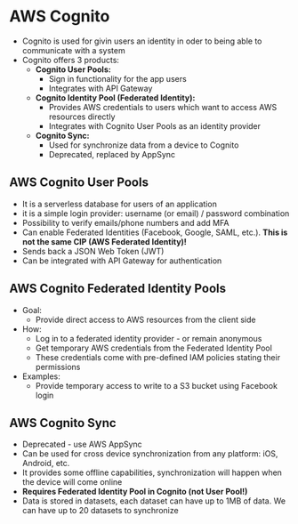 # AWS Cognito

- Cognito is used for givin users an identity in oder to being able to communicate with a system
- Cognito offers 3 products:
    - **Cognito User Pools:**
        - Sign in functionality for the app users
        - Integrates with API Gateway
    - **Cognito Identity Pool (Federated Identity):**
        - Provides AWS credentials to users which want to access AWS resources directly
        - Integrates with Cognito User Pools as an identity provider
    - **Cognito Sync:**
        - Used for synchronize data from a device to Cognito
        - Deprecated, replaced by AppSync

## AWS Cognito User Pools

- It is a serverless database for users of an application
- it is a simple login provider: username (or email) / password combination
- Possibility to verify emails/phone numbers and add MFA
- Can enable Federated Identities (Facebook, Google, SAML, etc.). **This is not the same CIP (AWS Federated Identity)!**
- Sends back a JSON Web Token (JWT)
- Can be integrated with API Gateway for authentication

## AWS Cognito Federated Identity Pools

- Goal:
    - Provide direct access to AWS resources from the client side
- How:
    - Log in to a federated identity provider - or remain anonymous
    - Get temporary AWS credentials from the Federated Identity Pool
    - These credentials come with pre-defined IAM policies stating their permissions
- Examples:
    - Provide temporary access to write to a S3 bucket using Facebook login

## AWS Cognito Sync

- Deprecated - use AWS AppSync
- Can be used for cross device synchronization from any platform: iOS, Android, etc.
- It provides some offline capabilities, synchronization will happen when the device will come online
- **Requires Federated Identity Pool in Cognito (not User Pool!)**
- Data is stored in datasets, each dataset can have up to 1MB of data. We can have up to 20 datasets to synchronize
